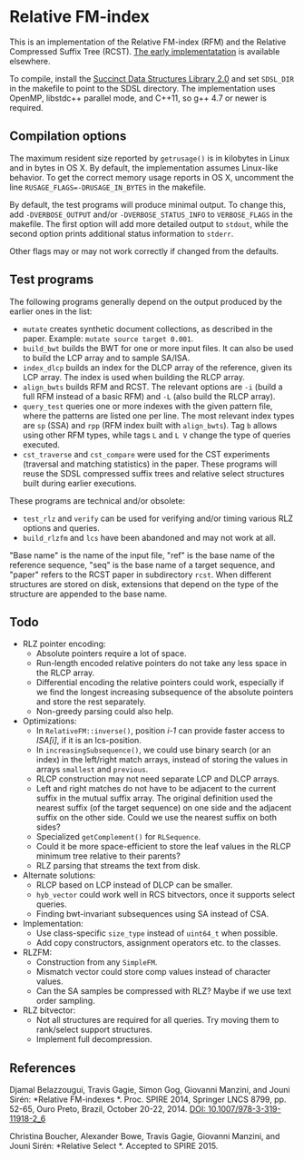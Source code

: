 # Relative FM-index

This is an implementation of the Relative FM-index (RFM) and the Relative Compressed Suffix Tree (RCST). [The early implementatation](http://jltsiren.kapsi.fi/relative-fm) is available elsewhere.

To compile, install the [Succinct Data Structures Library 2.0](https://github.com/simongog/sdsl-lite) and set `SDSL_DIR` in the makefile to point to the SDSL directory. The implementation uses OpenMP, libstdc++ parallel mode, and C++11, so g++ 4.7 or newer is required.

## Compilation options

The maximum resident size reported by `getrusage()` is in kilobytes in Linux and in bytes in OS X. By default, the implementation assumes Linux-like behavior. To get the correct memory usage reports in OS X, uncomment the line `RUSAGE_FLAGS=-DRUSAGE_IN_BYTES` in the makefile.

By default, the test programs will produce minimal output. To change this, add `-DVERBOSE_OUTPUT` and/or `-DVERBOSE_STATUS_INFO` to `VERBOSE_FLAGS` in the makefile. The first option will add more detailed output to `stdout`, while the second option prints additional status information to `stderr`.

Other flags may or may not work correctly if changed from the defaults.

## Test programs

The following programs generally depend on the output produced by the earlier ones in the list:

* `mutate` creates synthetic document collections, as described in the paper. Example: `mutate source target 0.001`.
* `build_bwt` builds the BWT for one or more input files. It can also be used to build the LCP array and to sample SA/ISA.
* `index_dlcp` builds an index for the DLCP array of the reference, given its LCP array. The index is used when building the RLCP array.
* `align_bwts` builds RFM and RCST. The relevant options are `-i` (build a full RFM instead of a basic RFM) and `-L` (also build the RLCP array).
* `query_test` queries one or more indexes with the given pattern file, where the patterns are listed one per line. The most relevant index types are `sp` (SSA) and `rpp` (RFM index built with `align_bwts`). Tag `b` allows using other RFM types, while tags `L` and `L V` change the type of queries executed.
* `cst_traverse` and `cst_compare` were used for the CST experiments (traversal and matching statistics) in the paper. These programs will reuse the SDSL compressed suffix trees and relative select structures built during earlier executions.

These programs are technical and/or obsolete:

* `test_rlz` and `verify` can be used for verifying and/or timing various RLZ options and queries.
* `build_rlzfm` and `lcs` have been abandoned and may not work at all.

"Base name" is the name of the input file, "ref" is the base name of the reference sequence, "seq" is the base name of a target sequence, and "paper" refers to the RCST paper in subdirectory `rcst`. When different structures are stored on disk, extensions that depend on the type of the structure are appended to the base name.

## Todo

* RLZ pointer encoding:
  * Absolute pointers require a lot of space.
  * Run-length encoded relative pointers do not take any less space in the RLCP array.
  * Differential encoding the relative pointers could work, especially if we find the longest increasing subsequence of the absolute pointers and store the rest separately.
  * Non-greedy parsing could also help.
* Optimizations:
  * In `RelativeFM::inverse()`, position *i-1* can provide faster access to *ISA[i]*, if it is an lcs-position.
  * In `increasingSubsequence()`, we could use binary search (or an index) in the left/right match arrays, instead of storing the values in arrays `smallest` and `previous`.
  * RLCP construction may not need separate LCP and DLCP arrays.
  * Left and right matches do not have to be adjacent to the current suffix in the mutual suffix array. The original definition used the nearest suffix (of the target sequence) on one side and the adjacent suffix on the other side. Could we use the nearest suffix on both sides?
  * Specialized `getComplement()` for `RLSequence`.
  * Could it be more space-efficient to store the leaf values in the RLCP minimum tree relative to their parents?
  * RLZ parsing that streams the text from disk.
* Alternate solutions:
  * RLCP based on LCP instead of DLCP can be smaller.
  * `hyb_vector` could work well in RCS bitvectors, once it supports select queries.
  * Finding bwt-invariant subsequences using SA instead of CSA.
* Implementation:
  * Use class-specific `size_type` instead of `uint64_t` when possible.
  * Add copy constructors, assignment operators etc. to the classes.
* RLZFM:
  * Construction from any `SimpleFM`.
  * Mismatch vector could store comp values instead of character values.
  * Can the SA samples be compressed with RLZ? Maybe if we use text order sampling.
* RLZ bitvector:
  * Not all structures are required for all queries. Try moving them to rank/select support structures.
  * Implement full decompression.

## References

Djamal Belazzougui, Travis Gagie, Simon Gog, Giovanni Manzini, and Jouni Sirén:   *Relative FM-indexes  *.
Proc. SPIRE 2014, Springer LNCS 8799, pp. 52-65, Ouro Preto, Brazil, October 20-22, 2014.
[DOI: 10.1007/978-3-319-11918-2_6](http://dx.doi.org/10.1007/978-3-319-11918-2_6)

Christina Boucher, Alexander Bowe, Travis Gagie, Giovanni Manzini, and Jouni Sirén:   *Relative Select  *.
Accepted to SPIRE 2015.
